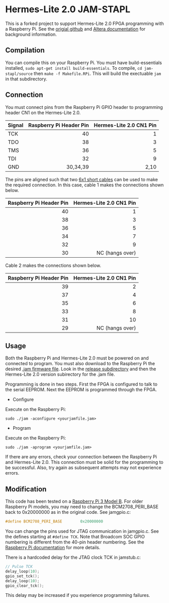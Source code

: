 
# Hermes-Lite 2.0 JAM-STAPL

This is a forked project to support Hermes-Lite 2.0 FPGA programming with a Raspberry Pi. See the [origial github](https://github.com/margro/jam-stapl) and [Altera documentation](https://www.altera.com/content/dam/altera-www/global/en_US/pdfs/literature/an/an425.pdf) for background information.

## Compilation

You can compile this on your Raspberry Pi. You must have build-essentials installed, `sudo apt-get install build-essentials`. To compile, `cd jam-stapl/source` then `make -f Makefile.RPi`. This will build the exectuable `jam` in that subdirectory. 

## Connection

You must connect pins from the Raspberry Pi GPIO header to programming header CN1 on the Hermes-Lite 2.0. 

| Signal        | Raspberry Pi Header Pin | Hermes-Lite 2.0 CN1 Pin | 
| ------------- | -------------:| -----:|
| TCK     | 40 | 1 |
| TDO     | 38 | 3 |
| TMS     | 36 | 5 |
| TDI     | 32 | 9 |
| GND     | 30,34,39 | 2,10 |

The pins are aligned such that two [6x1 short cables](https://www.elecrow.com/6pin-dualfemale-jumper-wire-200mm-p-463.html) can be used to make the required connection. In this case, cable 1 makes the connections shown below.

| Raspberry Pi Header Pin | Hermes-Lite 2.0 CN1 Pin | 
| -------------:| -----:|
| 40 | 1 |
| 38 | 3 |
| 36 | 5 |
| 34 | 7 |
| 32 | 9 |
| 30 | NC (hangs over) |

Cable 2 makes the connections shown below.

| Raspberry Pi Header Pin | Hermes-Lite 2.0 CN1 Pin | 
| -------------:| -----:|
| 39 | 2 |
| 37 | 4 |
| 35 | 6 |
| 33 | 8 |
| 31 | 10 |
| 29 | NC (hangs over) |


## Usage

Both the Raspberry Pi and Hermes-Lite 2.0 must be powered on and connected to program. You must also download to the Raspberry Pi the desired [.jam firmware file](https://github.com/softerhardware/Hermes-Lite2/tree/master/firmware/bitfiles). Look in the [release subdirectory](https://github.com/softerhardware/Hermes-Lite2/tree/master/firmware/bitfiles) and then the Hermes-Lite 2.0 version subirectory for the .jam file. 

Programming is done in two steps. First the FPGA is configured to talk to the serial EEPROM. Next the EEPROM is programmed through the FPGA.

* Configure

Execute on the Raspberry Pi:
```
sudo ./jam -aconfigure <yourjamfile.jam>
```

* Program

Execute on the Raspberry Pi:
```
sudo ./jam -aprogram <yourjamfile.jam>
```

If there are any errors, check your connection between the Raspberry Pi and Hermes-Lite 2.0. This connection must be solid for the programming to be successful. Also, try again as subsequent attempts may not experience errors.

## Modification

This code has been tested on a [Raspberry Pi 3 Model B](https://www.raspberrypi.org/products/raspberry-pi-3-model-b/). For older Raspberry Pi models, you may need to change the BCM2708_PERI_BASE back to 0x20000000 as in the original code. See jamgpio.c:
```c
#define BCM2708_PERI_BASE        0x20000000
```

You can change the pins used for JTAG communication in jamgpio.c. See the defines starting at `#define TCK`. Note that Broadcom SOC GPIO numbering is different from the 40-pin header numbering. See the [Raspberry Pi documentation](https://www.raspberrypi.org/documentation/usage/gpio-plus-and-raspi2/) for more details.

There is a hardcoded delay for the JTAG clock TCK in jamstub.c:
```c
// Pulse TCK
delay_loop(10);
gpio_set_tck();
delay_loop(10);
gpio_clear_tck();
```

This delay may be increased if you experience programming failures.

